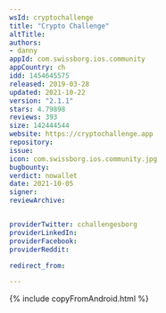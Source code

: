 ```yaml
---
wsId: cryptochallenge
title: "Crypto Challenge"
altTitle: 
authors:
- danny
appId: com.swissborg.ios.community
appCountry: ch
idd: 1454645575
released: 2019-03-28
updated: 2021-10-22
version: "2.1.1"
stars: 4.79898
reviews: 393
size: 142444544
website: https://cryptochallenge.app
repository: 
issue: 
icon: com.swissborg.ios.community.jpg
bugbounty: 
verdict: nowallet
date: 2021-10-05
signer: 
reviewArchive:


providerTwitter: cchallengesborg
providerLinkedIn: 
providerFacebook: 
providerReddit: 

redirect_from:

---
```


{% include copyFromAndroid.html %}

